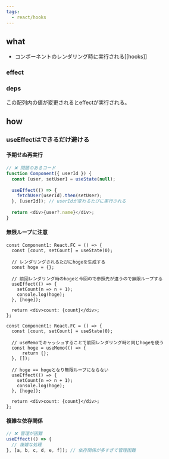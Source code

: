 ```yaml
---
tags:
  - react/hooks
---
```

## what
- コンポーネントのレンダリング時に実行される[[hooks]]
### effect
### deps
この配列内の値が変更されるとeffectが実行される。

## how
### useEffectはできるだけ避ける
#### 予期せぬ再実行
```ts
// ❌ 問題のあるコード
function Component({ userId }) {
  const [user, setUser] = useState(null);
  
  useEffect(() => {
    fetchUser(userId).then(setUser);
  }, [userId]); // userIdが変わるたびに実行される
  
  return <div>{user?.name}</div>;
}
```
#### 無限ループに注意
```tsx
const Component1: React.FC = () => {
  const [count, setCount] = useState(0);

  // レンダリングされるたびにhogeを生成する
  const hoge = {};

  // 前回レンダリング時のhogeと今回ので参照先が違うので無限ループする
  useEffect(() => {
    setCount(n => n + 1);
    console.log(hoge);
  }, [hoge]);

  return <div>count: {count}</div>;
};

```
```tsx
const Component1: React.FC = () => {
  const [count, setCount] = useState(0);

  // useMemoでキャッシュすることで前回レンダリング時と同じhogeを使う
  const hoge = useMemo(() => {
	  return {};
  }, []);

  // hoge == hogeとなり無限ループにならない
  useEffect(() => {
    setCount(n => n + 1);
    console.log(hoge);
  }, [hoge]);

  return <div>count: {count}</div>;
};

```
#### 複雑な依存関係
```ts
// ❌ 管理が困難
useEffect(() => {
  // 複雑な処理
}, [a, b, c, d, e, f]); // 依存関係が多すぎて管理困難
```